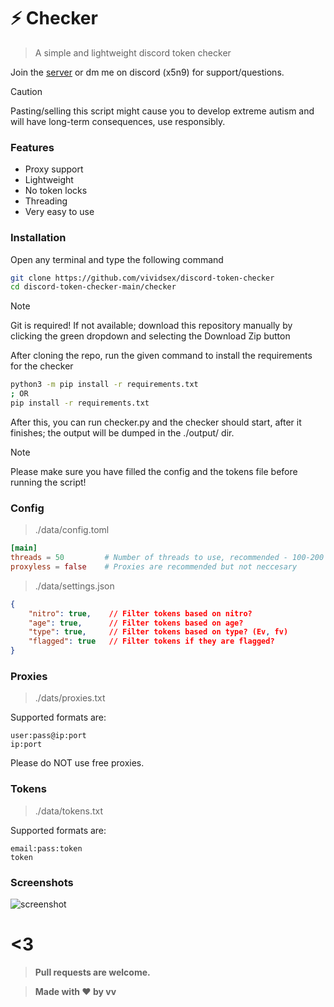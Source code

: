 # ⚡ Checker
> A simple and lightweight discord token checker

Join the [server](https://discord.gg/pop) or dm me on discord (x5n9) for support/questions.

> [!CAUTION]
> Pasting/selling this script might cause you to develop extreme autism and will have long-term consequences, use responsibly.




### Features
- Proxy support
- Lightweight
- No token locks
- Threading
- Very easy to use




### Installation

Open any terminal and type the following command
```bash
git clone https://github.com/vividsex/discord-token-checker
cd discord-token-checker-main/checker
```
> [!NOTE]
> Git is required! If not available; download this repository manually by clicking the green dropdown and selecting the Download Zip button

After cloning the repo, run the given command to install the requirements for the checker
```bash
python3 -m pip install -r requirements.txt
; OR
pip install -r requirements.txt
```
After this, you can run checker.py and the checker should start, after it finishes; the output will be dumped in the ./output/ dir.


> [!NOTE]
> Please make sure you have filled the config and the tokens file before running the script!


### Config
> ./data/config.toml
```toml
[main]
threads = 50         # Number of threads to use, recommended - 100-200
proxyless = false    # Proxies are recommended but not neccesary
```
> ./data/settings.json
```json
{
    "nitro": true,    // Filter tokens based on nitro?
    "age": true,      // Filter tokens based on age?
    "type": true,     // Filter tokens based on type? (Ev, fv)
    "flagged": true   // Filter tokens if they are flagged?
}
```



### Proxies
> ./dats/proxies.txt

Supported formats are:
```
user:pass@ip:port
ip:port
```
Please do NOT use free proxies.




### Tokens
> ./data/tokens.txt


Supported formats are:
```
email:pass:token
token
```

### Screenshots
![screenshot](https://media.discordapp.net/attachments/1222528933522837609/1224327780867510362/image.png?ex=661d1719&is=660aa219&hm=aadbbf337251bbec55473f512e699faafb1c6dc63f243aa24824f7892e8ff58d&=&format=webp&quality=lossless&width=1151&height=626)


# <3
> __Pull requests are welcome.__

> __Made with ❤ by vv__



